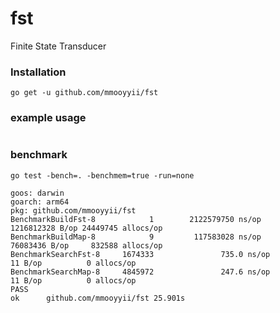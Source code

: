 # fst

Finite State Transducer

### Installation

```shell
go get -u github.com/mmooyyii/fst
```

### example usage

```go

```

### benchmark

```
go test -bench=. -benchmem=true -run=none
```

```shell
goos: darwin
goarch: arm64
pkg: github.com/mmooyyii/fst
BenchmarkBuildFst-8            1        2122579750 ns/op        1216812328 B/op 24449745 allocs/op
BenchmarkBuildMap-8            9         117583028 ns/op        76083436 B/op     832588 allocs/op
BenchmarkSearchFst-8     1674333               735.0 ns/op            11 B/op          0 allocs/op
BenchmarkSearchMap-8     4845972               247.6 ns/op            11 B/op          0 allocs/op
PASS
ok      github.com/mmooyyii/fst 25.901s
```